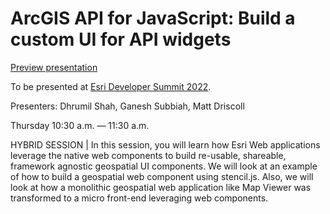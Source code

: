 # ArcGIS API for JavaScript: Build a custom UI for API widgets

[Preview presentation](https://driskull.github.io/2022-ds-building-geospatial-web-components/slides/#/)

To be presented at [Esri Developer Summit 2022](http://www.esri.com/events/devsummit).

Presenters: Dhrumil Shah, Ganesh Subbiah, Matt Driscoll

Thursday 10:30 a.m. — 11:30 a.m.

HYBRID SESSION | In this session, you will learn how Esri Web applications leverage the native web components to build re-usable, shareable, framework agnostic geospatial UI components. We will look at an example of how to build a geospatial web component using stencil.js. Also, we will look at how a monolithic geospatial web application like Map Viewer was transformed to a micro front-end leveraging web components.
